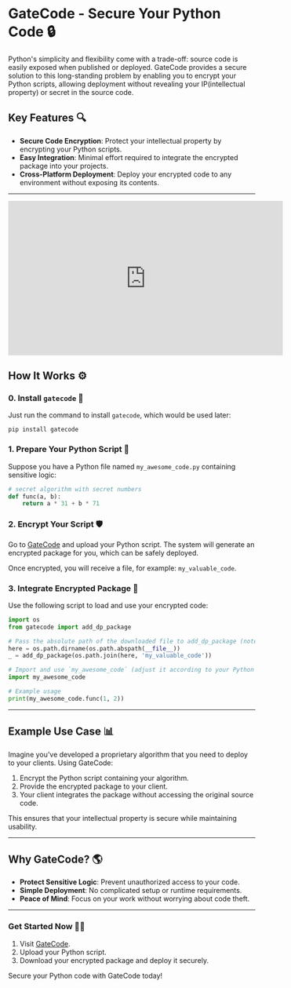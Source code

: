 # GateCode - Secure Your Python Code 🔒

Python's simplicity and flexibility come with a trade-off: source code is easily exposed when published or deployed. GateCode provides a secure solution to this long-standing problem by enabling you to encrypt your Python scripts, allowing deployment without revealing your IP(intellectual property) or secret in the source code.

## Key Features 🔍

- **Secure Code Encryption**: Protect your intellectual property by encrypting your Python scripts.
- **Easy Integration**: Minimal effort required to integrate the encrypted package into your projects.
- **Cross-Platform Deployment**: Deploy your encrypted code to any environment without exposing its contents.

---

<iframe width="560" height="315" src="https://www.youtube.com/embed/UMswFxcbPRY?si=tKNik98aGy_xV-vX" title="YouTube video player" frameborder="0" allow="accelerometer; autoplay; clipboard-write; encrypted-media; gyroscope; picture-in-picture; web-share" referrerpolicy="strict-origin-when-cross-origin" allowfullscreen></iframe>

## How It Works ⚙️

### 0. Install `gatecode` 🚀

Just run the command to install `gatecode`, which would be used later:

```
pip install gatecode
```

### 1. Prepare Your Python Script 🔧

Suppose you have a Python file named `my_awesome_code.py` containing sensitive logic:

```python
# secret algorithm with secret numbers
def func(a, b):
    return a * 31 + b * 71
```

### 2. Encrypt Your Script 🛡️

Go to [GateCode](https://www.gatecode.org) and upload your Python script. The system will generate an encrypted package for you, which can be safely deployed.

Once encrypted, you will receive a file, for example: `my_valuable_code`.

### 3. Integrate Encrypted Package 🔐

Use the following script to load and use your encrypted code:

```python
import os
from gatecode import add_dp_package

# Pass the absolute path of the downloaded file to add_dp_package (note: do not remove the underscore _)
here = os.path.dirname(os.path.abspath(__file__))
_ = add_dp_package(os.path.join(here, 'my_valuable_code'))

# Import and use `my_awesome_code` (adjust it according to your Python file's name) 
import my_awesome_code

# Example usage
print(my_awesome_code.func(1, 2))
```

---

## Example Use Case 📊

Imagine you’ve developed a proprietary algorithm that you need to deploy to your clients. Using GateCode:
1. Encrypt the Python script containing your algorithm.
2. Provide the encrypted package to your client.
3. Your client integrates the package without accessing the original source code.

This ensures that your intellectual property is secure while maintaining usability.

---

## Why GateCode? 🌎

- **Protect Sensitive Logic**: Prevent unauthorized access to your code.
- **Simple Deployment**: No complicated setup or runtime requirements.
- **Peace of Mind**: Focus on your work without worrying about code theft.

---

### Get Started Now 🏃‍♂️

1. Visit [GateCode](https://www.gatecode.org).
2. Upload your Python script.
3. Download your encrypted package and deploy it securely.

Secure your Python code with GateCode today!

